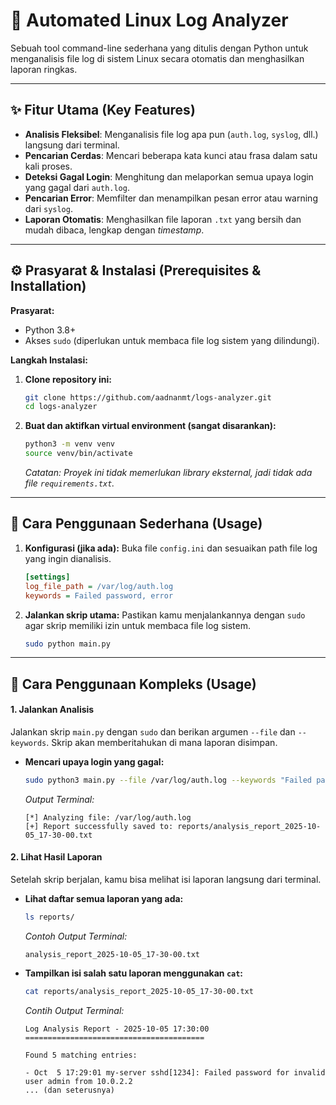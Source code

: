 # 🐧 Automated Linux Log Analyzer

Sebuah tool command-line sederhana yang ditulis dengan Python untuk menganalisis file log di sistem Linux secara otomatis dan menghasilkan laporan ringkas.



---

## ✨ Fitur Utama (Key Features)

* **Analisis Fleksibel**: Menganalisis file log apa pun (`auth.log`, `syslog`, dll.) langsung dari terminal.
* **Pencarian Cerdas**: Mencari beberapa kata kunci atau frasa dalam satu kali proses.
* **Deteksi Gagal Login**: Menghitung dan melaporkan semua upaya login yang gagal dari `auth.log`.
* **Pencarian Error**: Memfilter dan menampilkan pesan error atau warning dari `syslog`.
* **Laporan Otomatis**: Menghasilkan file laporan `.txt` yang bersih dan mudah dibaca, lengkap dengan *timestamp*.

---

## ⚙️ Prasyarat & Instalasi (Prerequisites & Installation)

**Prasyarat:**
* Python 3.8+
* Akses `sudo` (diperlukan untuk membaca file log sistem yang dilindungi).

**Langkah Instalasi:**

1.  **Clone repository ini:**
    ```bash
    git clone https://github.com/aadnanmt/logs-analyzer.git
    cd logs-analyzer
    ```

2.  **Buat dan aktifkan virtual environment (sangat disarankan):**
    ```bash
    python3 -m venv venv
    source venv/bin/activate
    ```
    *Catatan: Proyek ini tidak memerlukan library eksternal, jadi tidak ada file `requirements.txt`.*

---

## 🚀 Cara Penggunaan Sederhana (Usage)

1.  **Konfigurasi (jika ada):**
    Buka file `config.ini` dan sesuaikan path file log yang ingin dianalisis.
    ```ini
    [settings]
    log_file_path = /var/log/auth.log
    keywords = Failed password, error
    ```

2.  **Jalankan skrip utama:**
    Pastikan kamu menjalankannya dengan `sudo` agar skrip memiliki izin untuk membaca file log sistem.
    ```bash
    sudo python main.py
    ```
---
## 🚀 Cara Penggunaan Kompleks (Usage)

#### 1. Jalankan Analisis
Jalankan skrip `main.py` dengan `sudo` dan berikan argumen `--file` dan `--keywords`. Skrip akan memberitahukan di mana laporan disimpan.

* **Mencari upaya login yang gagal:**
    ```bash
    sudo python3 main.py --file /var/log/auth.log --keywords "Failed password,invalid user"
    ```
    *Output Terminal:*
    ```
    [*] Analyzing file: /var/log/auth.log
    [+] Report successfully saved to: reports/analysis_report_2025-10-05_17-30-00.txt
    ```

#### 2. Lihat Hasil Laporan
Setelah skrip berjalan, kamu bisa melihat isi laporan langsung dari terminal.

* **Lihat daftar semua laporan yang ada:**
    ```bash
    ls reports/
    ```
    *Contoh Output Terminal:*
    ```
    analysis_report_2025-10-05_17-30-00.txt
    ```

* **Tampilkan isi salah satu laporan menggunakan `cat`:**
    ```bash
    cat reports/analysis_report_2025-10-05_17-30-00.txt
    ```
    *Contih Output Terminal:*
    ```
    Log Analysis Report - 2025-10-05 17:30:00
    ========================================

    Found 5 matching entries:

    - Oct  5 17:29:01 my-server sshd[1234]: Failed password for invalid user admin from 10.0.2.2
    ... (dan seterusnya)
    ```
